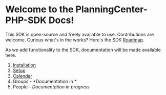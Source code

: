 # Welcome to the PlanningCenter-PHP-SDK Docs!
This SDK is open-source and freely available to use. Contributions are welcome. Curious what's in the works? Here's the SDK [Roadmap](https://encoredigital.atlassian.net/browse/PCO).

As we add functionality to the SDK, documentation will be made available here.

1. [Installation](01-installation/README.md)
2. [Setup](02-setup/README.md)
3. [Calendar](03-calendar/README.md)
4. Groups - *Documentation in  *
5. People - *Documentation in progress*
